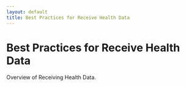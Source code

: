 ```yaml
---
layout: default
title: Best Practices for Receive Health Data
---
```


# Best Practices for Receive Health Data

Overview of Receiving Health Data.